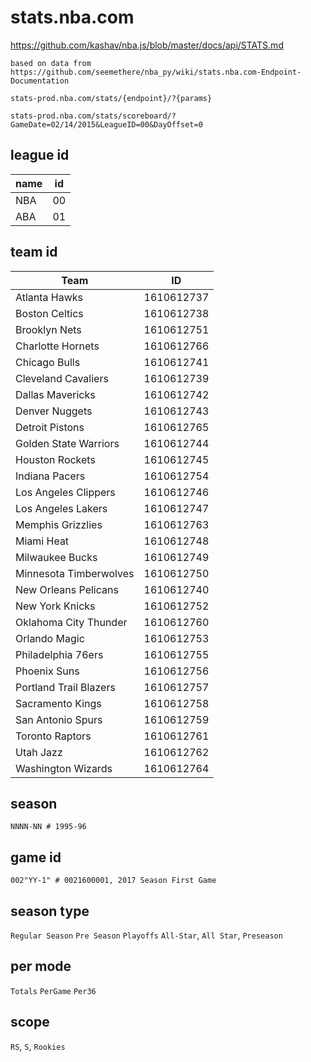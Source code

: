 # stats.nba.com

https://github.com/kashav/nba.js/blob/master/docs/api/STATS.md


`based on data from https://github.com/seemethere/nba_py/wiki/stats.nba.com-Endpoint-Documentation`

`stats-prod.nba.com/stats/{endpoint}/?{params}`

`stats-prod.nba.com/stats/scoreboard/?GameDate=02/14/2015&LeagueID=00&DayOffset=0`


## league id

name | id
--- | ---
NBA | 00
ABA | 01

## team id

Team       | ID           
------------- |-------------
Atlanta Hawks | 1610612737
Boston Celtics| 1610612738
Brooklyn Nets| 1610612751
Charlotte Hornets| 1610612766
Chicago Bulls| 1610612741
Cleveland Cavaliers| 1610612739
Dallas Mavericks| 1610612742
Denver Nuggets| 1610612743
Detroit Pistons| 1610612765
Golden State Warriors| 1610612744
Houston Rockets| 1610612745
Indiana Pacers| 1610612754
Los Angeles Clippers| 1610612746
Los Angeles Lakers| 1610612747
Memphis Grizzlies| 1610612763
Miami Heat| 1610612748
Milwaukee Bucks| 1610612749
Minnesota Timberwolves| 1610612750
New Orleans Pelicans| 1610612740
New York Knicks| 1610612752
Oklahoma City Thunder| 1610612760
Orlando Magic| 1610612753
Philadelphia 76ers| 1610612755
Phoenix Suns| 1610612756
Portland Trail Blazers| 1610612757
Sacramento Kings| 1610612758
San Antonio Spurs| 1610612759
Toronto Raptors| 1610612761
Utah Jazz| 1610612762
Washington Wizards| 1610612764

## season

`NNNN-NN # 1995-96`

## game id

`002"YY-1" # 0021600001, 2017 Season First Game`

## season type

`Regular Season` `Pre Season` `Playoffs` `All-Star`, `All Star`, `Preseason`

## per mode

`Totals` `PerGame` `Per36`

## scope

`RS`, `S`, `Rookies`